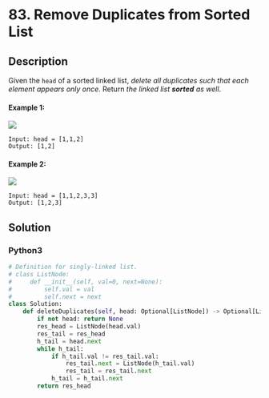 # 83. Remove Duplicates from Sorted List

## Description
Given the `head` of a sorted linked list, *delete all duplicates such that each element appears only once*. Return *the linked list **sorted** as well*.

#### Example 1:
![](https://assets.leetcode.com/uploads/2021/01/04/list1.jpg)
```
Input: head = [1,1,2]
Output: [1,2]
```

#### Example 2:
![](https://assets.leetcode.com/uploads/2021/01/04/list2.jpg)
```
Input: head = [1,1,2,3,3]
Output: [1,2,3]
```


## Solution

### Python3
```python
# Definition for singly-linked list.
# class ListNode:
#     def __init__(self, val=0, next=None):
#         self.val = val
#         self.next = next
class Solution:
    def deleteDuplicates(self, head: Optional[ListNode]) -> Optional[ListNode]:
        if not head: return None
        res_head = ListNode(head.val)
        res_tail = res_head
        h_tail = head.next
        while h_tail:
            if h_tail.val != res_tail.val:
                res_tail.next = ListNode(h_tail.val)
                res_tail = res_tail.next
            h_tail = h_tail.next
        return res_head
```